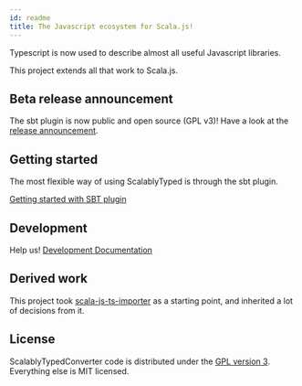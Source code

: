 ```yaml
---
id: readme
title: The Javascript ecosystem for Scala.js!
---
```


Typescript is now used to describe almost all useful Javascript libraries.

This project extends all that work to Scala.js.  

## Beta release announcement
The sbt plugin is now public and open source (GPL v3)! 
Have a look at the [release announcement](release-announcement.md).

## Getting started
The most flexible way of using ScalablyTyped is through the sbt plugin.

[Getting started with SBT plugin](plugin.md) 

## Development
Help us! [Development Documentation](devel/about.md)

## Derived work
This project took [scala-js-ts-importer](http://github.com/sjrd/scala-js-ts-importer/) as a starting point,
and inherited a lot of decisions from it.

## License
ScalablyTypedConverter code is distributed under the [GPL version 3](https://opensource.org/licenses/GPL-3.0).
Everything else is MIT licensed.
 

